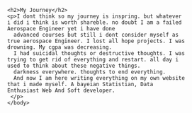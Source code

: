 
<!DOCTYPE html>
<html>
  <head>
    <meta charset = "UTF-08">
    <title> New Gen</title>
<style>
* {
  box-sizing: border-box;
}body {
  margin: 0;
}/* Style the header */
.header {
  background-color: #f1f1f1;
  padding: 20px;
  text-align: center;
}/* Style the top navigation bar */
.topnav {
  overflow: hidden;
  background-color: #333;
}/* Style the topnav links */
.topnav a {
  float: left;
  display: block;
  color: #f2f2f2;
  text-align: center;
  padding: 14px 16px;
  text-decoration: none;
}/* Change color on hover */
.topnav a:hover {
  background-color: #ddd;
  color: black;
}</style>
    </head>
    <body>

    <h2>My Journey</h2>
    <p>I dont think so my journey is inspring. but whatever i did i think is worth shareble. no doubt I am a failed Aerospace Engineer yet i have done 
      advanced courses but still i dont consider myself as true aerospace Engineer. I lost all hope projects. I was drowning. My cgpa was decreasing. 
      I had suicidal thoughts or destructive thoughts. I was trying to get rid of everything and restart. all day i used to think about these negative things.
      darkness everywhere. thoughts to end everything.
      And now I am here writing everything on my own website that i made myself. A bayeian Statistian, Data Enthusiast Web And Soft developer.
     </p>
    </body>
  </html>
